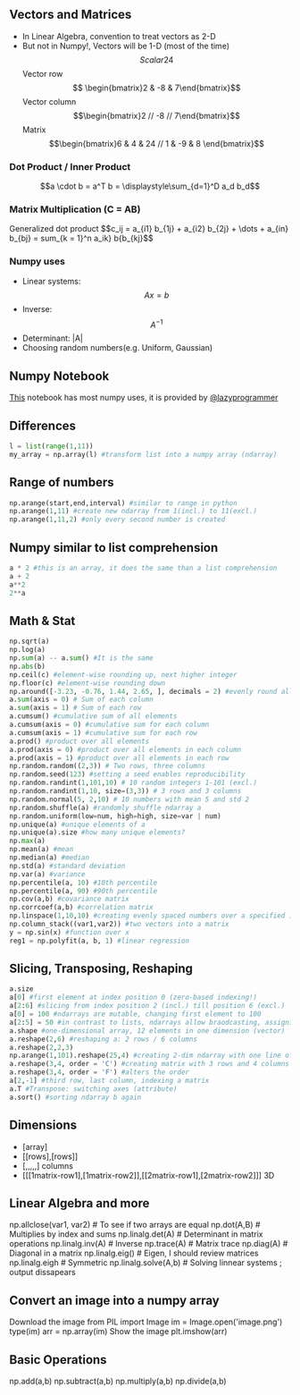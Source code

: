 ## Vectors and Matrices
- In Linear Algebra, convention to treat vectors as 2-D
- But not in Numpy!, Vectors will be 1-D (most of the time)
$$Scalar 24$$
Vector row $$ \begin{bmatrix}2 & -8 & 7\end{bmatrix}$$
Vector column $$\begin{bmatrix}2 // -8 // 7\end{bmatrix}$$
Matrix $$\begin{bmatrix}6 & 4 & 24 // 1 & -9 & 8 \end{bmatrix}$$
### Dot Product / Inner Product 
$$a \cdot b = a^T b = \displaystyle\sum_{d=1}^D a_d b_d$$
### Matrix Multiplication (C = AB)
Generalized dot product
$$c_ij = a_{i1} b_{1j} + a_{i2} b_{2j} + \dots + a_{in} b_{bj} = sum_{k = 1}^n a_ik} b{b_{kj}$$
### Numpy uses
- Linear systems: $$Ax=b$$
- Inverse: $$A^{-1}$$
- Determinant: |A|
- Choosing random numbers(e.g. Uniform, Gaussian) 
## Numpy Notebook
[This][1] notebook has most numpy uses, it is provided by [@lazyprogrammer][2]
## Differences
```python
l = list(range(1,11))
my_array = np.array(l) #transform list into a numpy array (ndarray)
```
## Range of numbers
```python
np.arange(start,end,interval) #similar to range in python
np.arange(1,11) #create new ndarray from 1(incl.) to 11(excl.)
np.arange(1,11,2) #only every second number is created 
```
## Numpy similar to list comprehension
```python
a * 2 #this is an array, it does the same than a list comprehension
a + 2
a**2
2**a
```
## Math & Stat
```python
np.sqrt(a) 
np.log(a) 
np.sum(a) -- a.sum() #It is the same
np.abs(b)
np.ceil(c) #element-wise rounding up, next higher integer
np.floor(c) #element-wise rounding down
np.around([-3.23, -0.76, 1.44, 2.65, ], decimals = 2) #evenly round all elements to the given number of decimals.
a.sum(axis = 0) # Sum of each column
a.sum(axis = 1) # Sum of each row
a.cumsum() #cumulative sum of all elements
a.cumsum(axis = 0) #cumulative sum for each column
a.cumsum(axis = 1) #cumulative sum for each row
a.prod() #product over all elements
a.prod(axis = 0) #product over all elements in each column
a.prod(axis = 1) #product over all elements in each row
np.random.random((2,3)) # Two rows, three columns
np.random.seed(123) #setting a seed enables reproducibility
np.random.randint(1,101,10) # 10 random integers 1-101 (excl.)
np.random.randint(1,10, size=(3,3)) # 3 rows and 3 columns
np.random.normal(5, 2,10) # 10 numbers with mean 5 and std 2
np.random.shuffle(a) #randomly shuffle ndarray a
np.random.uniform(low=num, high=high, size=var | num)
np.unique(a) #unique elements of a
np.unique(a).size #how many unique elements?
np.max(a)
np.mean(a) #mean
np.median(a) #median
np.std(a) #standard deviation
np.var(a) #variance
np.percentile(a, 10) #10th percentile
np.percentile(a, 90) #90th percentile
np.cov(a,b) #covariance matrix
np.corrcoef(a,b) #correlation matrix
np.linspace(1,10,10) #creating evenly spaced numbers over a specified interval.
np.column_stack((var1,var2)) #two vectors into a matrix
y = np.sin(x) #function over x
reg1 = np.polyfit(a, b, 1) #linear regression
```
## Slicing, Transposing, Reshaping
```python
a.size
a[0] #first element at index position 0 (zero-based indexing!)
a[2:6] #slicing from index position 2 (incl.) till position 6 (excl.) 
a[0] = 100 #ndarrays are mutable, changing first element to 100 
a[2:5] = 50 #in contrast to lists, ndarrays allow braodcasting, assigning one new value to multiple elements
a.shape #one-dimensional array, 12 elements in one dimension (vector)
a.reshape(2,6) #reshaping a: 2 rows / 6 columns
a.reshape(2,2,3)
np.arange(1,101).reshape(25,4) #creating 2-dim ndarray with one line of code
a.reshape(3,4, order = 'C') #creating matrix with 3 rows and 4 columns
a.reshape(3,4, order = 'F') #alters the order
a[2,-1] #third row, last column, indexing a matrix
a.T #Transpose: switching axes (attribute)
a.sort() #sorting ndarray b again
```
## Dimensions
- [array] 
- [[rows],[rows]]
- [,,,,,] columns
- [[[1matrix-row1],[1matrix-row2]],[[2matrix-row1],[2matrix-row2]]] 3D
## Linear Algebra and more
np.allclose(var1, var2) # To see if two arrays are equal
np.dot(A,B) # Multiplies by index and sums
np.linalg.det(A) # Determinant in matrix operations
np.linalg.inv(A) # Inverse
np.trace(A) # Matrix trace
np.diag(A) # Diagonal in a matrix
np.linalg.eig() # Eigen, I should review matrices
np.linalg.eigh # Symmetric
np.linalg.solve(A,b) # Solving linnear systems
; output dissapears
## Convert an image into a numpy array
Download the image
from PIL import Image
im = Image.open('image.png')
type(im)
arr = np.array(im)
Show the image
plt.imshow(arr)
## Basic Operations
np.add(a,b)
np.subtract(a,b) 
np.multiply(a,b) 
np.divide(a,b)

[1]: https://github.com/joisaac/cheatsheets/blob/main/numpy_tutorial.ipynb
[2]: https://lazyprogrammer.me/ 
